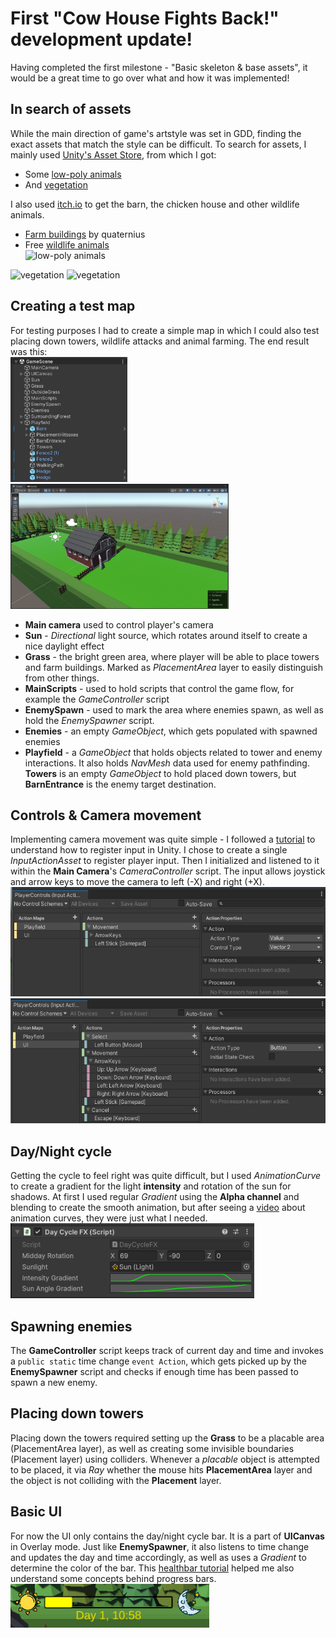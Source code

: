 # First "Cow House Fights Back!" development update!
Having completed the first milestone - "Basic skeleton & base assets", it would be a great time to go over what and how it was implemented!

## In search of assets
While the main direction of game's artstyle was set in GDD, finding the exact assets that match the style can be difficult. To search for assets, I mainly used [Unity's Asset Store](https://assetstore.unity.com/), from which I got:
* Some [low-poly animals](https://assetstore.unity.com/packages/3d/characters/animals/animals-free-low-poly-asset-pack-by-ithappy-260727)
* And [vegetation](https://assetstore.unity.com/packages/3d/vegetation/nature-pack-low-poly-trees-bushes-210184)

I also used [itch.io](https://itch.io/game-assets) to get the barn, the chicken house and other wildlife animals.
* [Farm buildings](https://quaternius.itch.io/lowpoly-farm-buildings) by quaternius
* Free [wildlife animals](https://free-game-assets.itch.io/free-wild-animal-3d-low-poly-models)
<br/><img src="https://assetstorev1-prd-cdn.unity3d.com/key-image/b4f2fac6-842d-48b5-9ff4-a1266cdcbabd.webp" alt="low-poly animals" height="100"/>
<img src="https://assetstorev1-prd-cdn.unity3d.com/key-image/714597e3-5dde-4419-810d-545ef1bae449.webp" alt="vegetation" height="100"/>
<img src="https://img.itch.zone/aW1hZ2UvMzI3NTkzLzE2MjEwNDkucG5n/347x500/ZwTR2G.png" alt="vegetation" height="100"/>

## Creating a test map
For testing purposes I had to create a simple map in which I could also test placing down towers, wildlife attacks and animal farming. The end result was this:<br/>
<img src="docs/game-scene-hierarchy.png" alt="game scene hierarchy" height="200"/>
<img src="docs/game-scene.png" alt="game scene" height="200"/>
* <b>Main camera</b> used to control player's camera
* <b>Sun</b> - <i>Directional</i> light source, which rotates around itself to create a nice daylight effect
* <b>Grass</b> - the bright green area, where player will be able to place towers and farm buildings. Marked as <i>PlacementArea</i> layer to easily distinguish from other things.
* <b>MainScripts</b> - used to hold scripts that control the game flow, for example the <i>GameController</i> script
* <b>EnemySpawn</b> - used to mark the area where enemies spawn, as well as hold the <i>EnemySpawner</i> script.
* <b>Enemies</b> - an empty <i>GameObject</i>, which gets populated with spawned enemies
* <b>Playfield</b> - a <i>GameObject</i> that holds objects related to tower and enemy interactions. It also holds <i>NavMesh</i> data used for enemy pathfinding. <b>Towers</b> is an empty <i>GameObject</i> to hold placed down towers, but <b>BarnEntrance</b> is the enemy target destination.

## Controls & Camera movement
Implementing camera movement was quite simple - I followed a [tutorial](https://www.youtube.com/watch?v=HmXU4dZbaMw) to understand how to register input in Unity. I chose to create a single <i>InputActionAsset</i> to register player input. Then I initialized and listened to it within the <b>Main Camera</b>'s <i>CameraController</i> script. The input allows joystick and arrow keys to move the camera to left (-X) and right (+X).<br/>
<img src="docs/input1.png" alt="playfield input" height="175"/>
<img src="docs/input2.png" alt="UI input" height="200"/>

## Day/Night cycle
Getting the cycle to feel right was quite difficult, but I used <i>AnimationCurve</i> to create a gradient for the light <b>intensity</b> and rotation of the sun for shadows. At first I used regular <i>Gradient</i> using the <b>Alpha channel</b> and blending to create the smooth animation, but after seeing a [video](https://www.youtube.com/watch?v=Nc9x0LfvJhI&t=394s) about animation curves, they were just what I needed.
<img src="docs/daynight-cycle.png" alt="day/night cycle script" height="120"/>

## Spawning enemies
The <b>GameController</b> script keeps track of current day and time and invokes a `public static` time change `event Action`, which gets picked up by the <b>EnemySpawner</b> script and checks if enough time has been passed to spawn a new enemy.

## Placing down towers
Placing down the towers required setting up the <b>Grass</b> to be a placable area (PlacementArea layer), as well as creating some invisible boundaries (Placement layer) using colliders. Whenever a <i>placable</i> object is attempted to be placed, it via <i>Ray</i> whether the mouse hits <b>PlacementArea</b> layer and the object is not colliding with the <b>Placement</b> layer.

## Basic UI
For now the UI only contains the day/night cycle bar. It is a part of <b>UICanvas</b> in Overlay mode. Just like <b>EnemySpawner</b>, it also listens to time change and updates the day and time accordingly, as well as uses a <i>Gradient</i> to determine the color of the bar. This [healthbar tutorial](https://www.youtube.com/watch?v=BLfNP4Sc_iA) helped me also understand some concepts behind progress bars.<br/>
<img src="docs/daynight-bar.png" alt="day/night cycle bar" height="70"/>